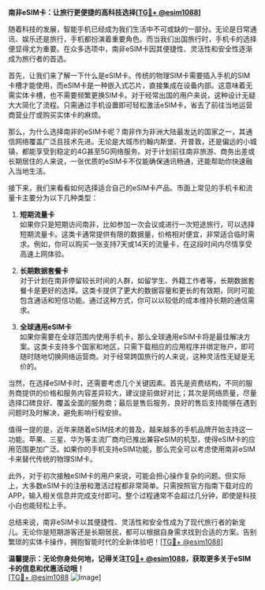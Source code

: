 **南非eSIM卡：让旅行更便捷的高科技选择[[TG💪+ @esim1088](https://t.me/s/esim1088)]**

随着科技的发展，智能手机已经成为我们生活中不可或缺的一部分。无论是日常通讯、娱乐还是旅行，手机都扮演着重要角色。而当我们出国旅行时，手机卡的选择便显得尤为重要。在众多选项中，南非eSIM卡因其便捷性、灵活性和安全性逐渐成为旅行者的首选。

首先，让我们来了解一下什么是eSIM卡。传统的物理SIM卡需要插入手机的SIM卡槽才能使用，而eSIM卡是一种嵌入式芯片，直接集成在设备内部。这意味着无需实体卡槽，也不需要频繁更换SIM卡。对于经常出国的用户来说，这种设计无疑大大简化了流程。只需通过手机设置即可轻松激活eSIM卡，省去了前往当地运营商营业厅或购买实体卡的麻烦。

那么，为什么选择南非的eSIM卡呢？南非作为非洲大陆最发达的国家之一，其通信网络覆盖广泛且技术先进。无论是大城市约翰内斯堡、开普敦，还是偏远的小城镇，都能享受到稳定的4G甚至5G网络服务。对于计划前往南非旅游、商务出差或长期居住的人来说，一张优质的eSIM卡不仅能确保通讯畅通，还能帮助你快速融入当地生活。

接下来，我们来看看如何选择适合自己的eSIM卡产品。市面上常见的手机卡和流量卡主要分为以下几种类型：

1. **短期流量卡**  
   如果你只是短期访问南非，比如参加一次会议或进行一次短途旅行，可以选择短期流量卡。这类卡通常提供有限的数据量，价格相对便宜，非常适合临时需求。例如，你可以购买一张支持7天或14天的流量卡，在这段时间内尽情享受高速上网体验。

2. **长期数据套餐卡**  
   对于计划在南非停留较长时间的人群，如留学生、外籍工作者等，长期数据套餐卡是更好的选择。这类卡提供了更大的数据容量和更长的有效期，同时可能包含通话和短信功能。通过这种方式，你可以以较低的成本维持长期的通信需求。

3. **全球通用eSIM卡**  
   如果你需要在全球范围内使用手机卡，那么全球通用eSIM卡将是最佳解决方案。这类卡支持多个国家和地区，只需下载相应的应用程序并绑定账户，即可随时随地切换网络运营商。对于经常跨国旅行的人来说，这种灵活性无疑是无价的。

当然，在选择eSIM卡时，还需要考虑几个关键因素。首先是资费结构，不同的服务商提供的价格和服务内容差异较大，建议提前做好对比；其次是网络质量，尽量选择口碑良好、覆盖全面的服务商；最后是售后服务，良好的售后支持能够在遇到问题时及时解决，避免影响行程安排。

值得一提的是，近年来随着eSIM技术的普及，越来越多的手机品牌开始支持这一功能。苹果、三星、华为等主流厂商均已推出兼容eSIM的机型，使得eSIM卡的应用范围更加广泛。如果你的手机支持eSIM功能，那么完全可以考虑使用南非eSIM卡来替代传统的物理SIM卡。

此外，对于初次接触eSIM卡的用户来说，可能会担心操作复杂的问题。但实际上，大多数eSIM卡的注册和激活过程都非常简单。只需按照官方指南下载对应的APP，输入相关信息并完成支付即可。整个过程通常不会超过几分钟，即使是科技小白也能轻松上手。

总结来说，南非eSIM卡以其便捷性、灵活性和安全性成为了现代旅行者的新宠儿。无论你是短期游客还是长期居民，都可以根据自身需求找到合适的方案。告别繁琐的实体卡操作，拥抱智能时代的全新体验吧！[[TG💪+ @esim1088](https://t.me/s/esim1088)]

**温馨提示：无论你身处何地，记得关注[TG💪+ @esim1088](https://t.me/s/esim1088)，获取更多关于eSIM卡的信息和优惠活动哦！**  
[[TG💪+ @esim1088](https://t.me/s/esim1088) ![Image](https://i.postimg.cc/4NQfJmqS/Snipaste-2025-05-13-00-14-12.png)]
